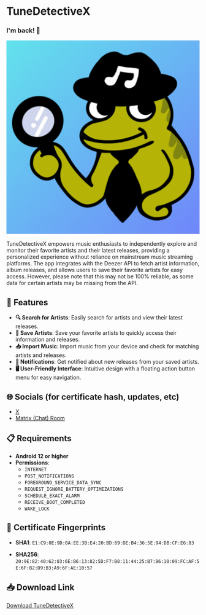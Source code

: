 # TuneDetectiveX

### I'm back! 🎉

![Logo](https://github.com/nooowavailable/tunedetectivex/blob/master/app/src/main/ic_launcher-playstore.png?raw=true)

TuneDetectiveX empowers music enthusiasts to independently explore and monitor their favorite artists and their latest releases, providing a personalized experience without reliance on mainstream music streaming platforms. The app integrates with the Deezer API to fetch artist information, album releases, and allows users to save their favorite artists for easy access. However, please note that this may not be 100% reliable, as some data for certain artists may be missing from the API.

## 🌟 Features

- **🔍 Search for Artists**: Easily search for artists and view their latest releases.
- **💾 Save Artists**: Save your favorite artists to quickly access their information and releases.
- **📥 Import Music**: Import music from your device and check for matching artists and releases.
- **🔔 Notifications**: Get notified about new releases from your saved artists.
- **🖥️ User-Friendly Interface**: Intuitive design with a floating action button menu for easy navigation.

## 🌐 Socials (for certificate hash, updates, etc)

- [X](https://x.com/nooowavailable)
- [Matrix (Chat) Room](https://matrix.to/#/!HKIBPXETQFYecRxILT:matrix.org?via=matrix.org)

## 📋 Requirements

- **Android 12 or higher**
- **Permissions**:
  - `INTERNET`
  - `POST_NOTIFICATIONS`
  - `FOREGROUND_SERVICE_DATA_SYNC`
  - `REQUEST_IGNORE_BATTERY_OPTIMIZATIONS`
  - `SCHEDULE_EXACT_ALARM`
  - `RECEIVE_BOOT_COMPLETED`
  - `WAKE_LOCK`

## 📜 Certificate Fingerprints

- **SHA1**: `E1:C9:0E:9D:0A:EE:3B:E4:20:BD:69:DE:B4:36:5E:94:DB:CF:E6:83`

- **SHA256**: `20:9E:82:40:62:03:6E:B6:13:82:5D:F7:B8:11:44:25:B7:B6:10:09:FC:AF:5E:6F:B2:D9:B3:A9:6F:AE:10:57`

## 📥 Download Link

[Download TuneDetectiveX](https://github.com/nooowavailable/tunedetectivex/releases)
